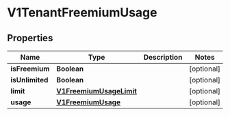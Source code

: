 # V1TenantFreemiumUsage

## Properties
Name | Type | Description | Notes
------------ | ------------- | ------------- | -------------
**isFreemium** | **Boolean** |  |  [optional]
**isUnlimited** | **Boolean** |  |  [optional]
**limit** | [**V1FreemiumUsageLimit**](V1FreemiumUsageLimit.md) |  |  [optional]
**usage** | [**V1FreemiumUsage**](V1FreemiumUsage.md) |  |  [optional]
